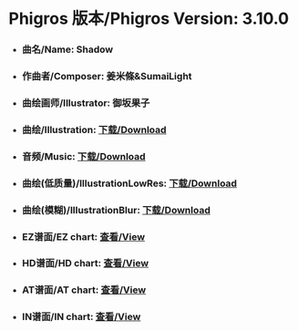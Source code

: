 
# Phigros 版本/Phigros Version:  3.10.0

- ### __曲名/Name:  Shadow__

- ### __作曲者/Composer:  姜米條&SumaiLight__

- ### __曲绘画师/Illustrator:  御坂果子__

- ### __曲绘/Illustration:  [下载/Download](https://github.com/Po6647A/PAR/releases/download/3.10.0/953.png)__

- ### __音频/Music:  [下载/Download](https://github.com/Po6647A/PAR/releases/download/3.10.0/1763.ogg)__

- ### __曲绘(低质量)/IllustrationLowRes:  [下载/Download](https://github.com/Po6647A/PAR/releases/download/3.10.0/1445.png)__

- ### __曲绘(模糊)/IllustrationBlur:  [下载/Download](https://github.com/Po6647A/PAR/releases/download/3.10.0/1199.png)__


- ### __EZ谱面/EZ chart:  [查看/View](./EZ.json/index.html)__

- ### __HD谱面/HD chart:  [查看/View](./HD.json/index.html)__

- ### __AT谱面/AT chart:  [查看/View](./AT.json/index.html)__

- ### __IN谱面/IN chart:  [查看/View](./IN.json/index.html)__
